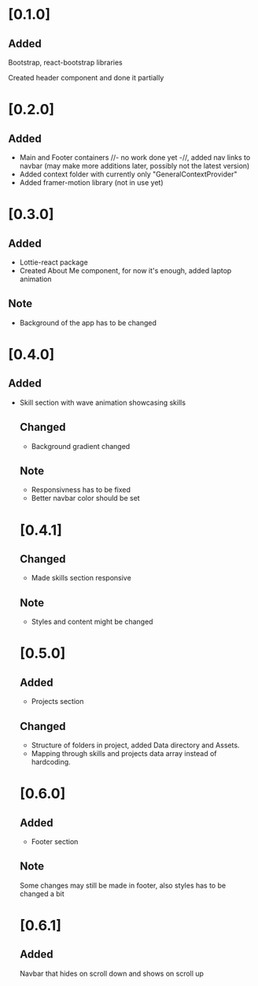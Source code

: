 # [0.1.0]
  ## Added 
  <p>Bootstrap, react-bootstrap libraries</p>
  <p>Created header component and done it partially</p>

# [0.2.0]
  ## Added
  <ul>
    <li>Main and Footer containers //- no work done yet -//, added nav links to navbar (may make more additions later, possibly not the latest version)</li>
    <li>Added context folder with currently only "GeneralContextProvider"</li>
    <li>Added framer-motion library (not in use yet)</li>
  </ul>

# [0.3.0]
  ## Added
  <ul>
    <li>Lottie-react package</li>
    <li>Created About Me component, for now it's enough, added laptop animation</li>
  </ul>
  
  ## Note
  <ul>
    <li>Background of the app has to be changed</li>
  </ul>

# [0.4.0]
  ## Added
  <ul>
    <li>Skill section with wave animation showcasing skills</li>


  ## Changed
  <ul>
    <li>Background gradient changed</li>
  </ul>

  ## Note
  <ul>
    <li>Responsivness has to be fixed</li>
    <li>Better navbar color should be set</li>
  </ul>

# [0.4.1]
  ## Changed
  <ul>
    <li>Made skills section responsive</li>
  </ul>
  
  ## Note
  <ul>
    <li>Styles and content might be changed</li>
  </ul>

# [0.5.0]
  ## Added
  <ul>
    <li>Projects section</li>
  </ul>
 
  ## Changed
  <ul>
    <li>Structure of folders in project, added Data directory and Assets.</li>
    <li>Mapping through skills and projects data array instead of hardcoding.</li>
  </ul>

# [0.6.0]
  ## Added
  <ul>
    <li>Footer section</li>
  </ul>

  ## Note
  <p>Some changes may still be made in footer, also styles has to be changed a bit</p>

# [0.6.1]
  ## Added
  <p>Navbar that hides on scroll down and shows on scroll up</p>